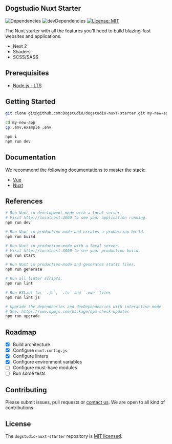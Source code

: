 ## Dogstudio Nuxt Starter

![Dependencies](https://david-dm.org/Dogstudio/dogstudio-nuxt-starter/status.svg)
![devDependencies](https://david-dm.org/Dogstudio/dogstudio-nuxt-starter/dev-status.svg)
[![License: MIT](https://img.shields.io/badge/License-MIT-yellow.svg)](/LICENSE.md)

The Nuxt starter with all the features you'll need to build blazing-fast websites and applications.

- Next 2
- Shaders
- SCSS/SASS

## Prerequisites

- [Node.js - LTS](https://nodejs.org/en/download/)

## Getting Started

```bash
git clone git@github.com:Dogstudio/dogstudio-nuxt-starter.git my-new-app
```

```bash
cd my-new-app
cp .env.example .env
```

```bash
npm i
npm run dev
```

## Documentation

We recommend the following documentations to master the stack:

- [Vue](https://vuejs.org/v2/guide/)
- [Nuxt](https://nuxtjs.org/docs/get-started/installation)

## References

```bash
# Run Nuxt in development-mode with a local server.
# Visit http://localhost:3000 to see your application running.
npm run dev

# Run Nuxt in production-mode and creates a production build.
npm run build

# Run Nuxt in production-mode with a local server.
# Visit http://localhost:3000 to see your production build.
npm run start

# Run Nuxt in production-mode and generates static files.
npm run generate

# Run all linter scripts.
npm run lint

# Run ESLint for `.js`, `.ts` and `.vue` files
npm run lint:js

# Upgrade the dependencies and devDependencies with interactive mode
# See: https://www.npmjs.com/package/npm-check-updates
npm run upgrade
```

## Roadmap

- [x] Build architecture
- [x] Configure `nuxt.config.js`
- [x] Configure linters
- [x] Configure environment variables
- [ ] Configure must-have modules
- [ ] Run some tests

## Contributing

Please submit issues, pull requests or [contact us](devops@dogstudio.be). We are open to all kind of contributions.

## License

The `dogstudio-nuxt-starter` repository is [MIT licensed](/LICENSE.md).
